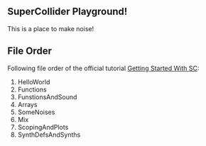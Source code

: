 ## SuperCollider Playground!
This is a place to make noise!

## File Order
Following file order of the official tutorial [Getting Started With SC](https://doc.sccode.org/Tutorials/Getting-Started/00-Getting-Started-With-SC.html):
1. HelloWorld
2. Functions
3. FunstionsAndSound
4. Arrays
5. SomeNoises
6. Mix
7. ScopingAndPlots
8. SynthDefsAndSynths